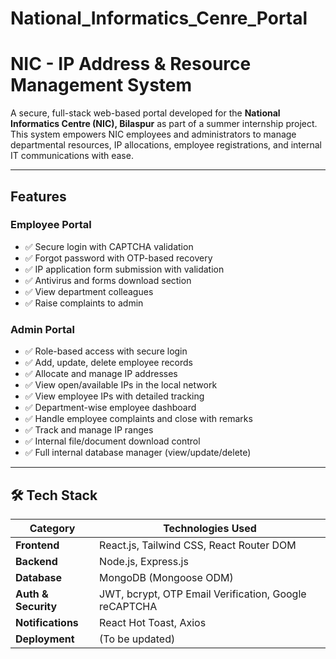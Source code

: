 # National_Informatics_Cenre_Portal

# NIC  - IP Address & Resource Management System 

A secure, full-stack web-based portal developed for the **National Informatics Centre (NIC), Bilaspur** as part of a summer internship project. This system empowers NIC employees and administrators to manage departmental resources, IP allocations, employee registrations, and internal IT communications with ease.

---

##  Features

###  Employee Portal
- ✅ Secure login with CAPTCHA validation
- ✅ Forgot password with OTP-based recovery
- ✅ IP application form submission with validation
- ✅ Antivirus and forms download section
- ✅ View department colleagues
- ✅ Raise complaints to admin

###  Admin Portal
- ✅ Role-based access with secure login
- ✅ Add, update, delete employee records
- ✅ Allocate and manage IP addresses
- ✅ View open/available IPs in the local network
- ✅ View employee IPs with detailed tracking
- ✅ Department-wise employee dashboard
- ✅ Handle employee complaints and close with remarks
- ✅ Track and manage IP ranges
- ✅ Internal file/document download control
- ✅ Full internal database manager (view/update/delete)

---

## 🛠️ Tech Stack

| Category       | Technologies Used                          |
|----------------|---------------------------------------------|
| **Frontend**   | React.js, Tailwind CSS, React Router DOM    |
| **Backend**    | Node.js, Express.js                         |
| **Database**   | MongoDB (Mongoose ODM)                      |
| **Auth & Security** | JWT, bcrypt, OTP Email Verification, Google reCAPTCHA |
| **Notifications** | React Hot Toast, Axios                   |
| **Deployment** | (To be updated)  |
